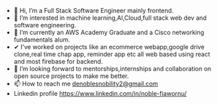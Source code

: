 - 👋 Hi, I’m a Full Stack Software Engineer mainly frontend.
- 👀 I’m interested in machine learning,AI,Cloud,full stack web dev and software engineering.
- 🌱 I’m currently an AWS Academy Graduate and a Cisco networking fundamentals alum.
- ✔ I've worked on projects like an ecommerce webapp,google drive clone,real time chap app, reminder app etc all web based using react and most firebase for backend.
- 💞️ I’m looking forward to mentorships,internships and collaboration on open source projects to make me better.
- 📫 How to reach me denoblesnobility2@gmail.com
- Linkedin profile https://www.linkedin.com/in/noble-fiawornu/

<!---
belisky/belisky is a ✨ special ✨ repository because its `README.md` (this file) appears on your GitHub profile.
You can click the Preview link to take a look at your changes.
--->
